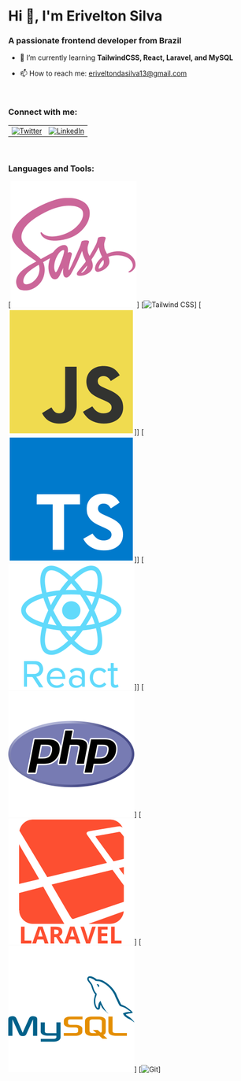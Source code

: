 # Hi 👋, I'm Erivelton Silva

### A passionate frontend developer from Brazil

- 🌱 I’m currently learning **TailwindCSS, React, Laravel, and MySQL**

- 📫 How to reach me: [eriveltondasilva13@gmail.com](mailto:eriveltondasilva13@gmail.com)

<br>

### Connect with me:
| | |
| --- | --- |
| [![Twitter](https://raw.githubusercontent.com/rahuldkjain/github-profile-readme-generator/master/src/images/icons/Social/twitter.svg)](https://twitter.com/eriveltondsilva) | [![LinkedIn](https://raw.githubusercontent.com/rahuldkjain/github-profile-readme-generator/master/src/images/icons/Social/linked-in-alt.svg)](https://linkedin.com/in/eriveltondasilva) |

<br>

### Languages and Tools:

[![Sass](https://raw.githubusercontent.com/devicons/devicon/master/icons/sass/sass-original.svg)]
[![Tailwind CSS](https://www.vectorlogo.zone/logos/tailwindcss/tailwindcss-icon.svg)]
[![JavaScript](https://raw.githubusercontent.com/devicons/devicon/master/icons/javascript/javascript-original.svg)]]
[![TypeScript](https://raw.githubusercontent.com/devicons/devicon/master/icons/typescript/typescript-original.svg)]]
[![React](https://raw.githubusercontent.com/devicons/devicon/master/icons/react/react-original-wordmark.svg)]]
[![PHP](https://raw.githubusercontent.com/devicons/devicon/master/icons/php/php-original.svg)]
[![Laravel](https://raw.githubusercontent.com/devicons/devicon/master/icons/laravel/laravel-plain-wordmark.svg)]
[![MySQL](https://raw.githubusercontent.com/devicons/devicon/master/icons/mysql/mysql-original-wordmark.svg)]
[![Git](https://www.vectorlogo.zone/logos/git-scm/git-scm-icon.svg)]

<br>
